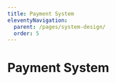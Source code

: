 ```yaml
---
title: Payment System
eleventyNavigation:
  parent: /pages/system-design/
  order: 5
---
```


# Payment System
